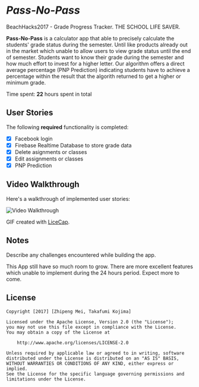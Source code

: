 # *Pass-No-Pass*
BeachHacks2017 - Grade Progress Tracker. THE SCHOOL LIFE SAVER.

**Pass-No-Pass** is a calculator app that able to precisely calculate the students' grade status during the semester.
Until like products already out in the market which unable to allow users to view grade status until the end of semester.
Students want to know their grade during the semester and how much effort to invest for a higher letter. Our algorithm offers a direct average percentage (PNP Prediction) indicating students have to achieve a percentage within the result that the algorith returned to get a higher or minimum grade.

Time spent: **22** hours spent in total

## User Stories

The following **required** functionality is completed:

- [x] Facebook login
- [x] Firebase Realtime Database to store grade data
- [x] Delete asignments or classes
- [x] Edit assignments or classes
- [x] PNP Prediction

## Video Walkthrough 

Here's a walkthrough of implemented user stories:

<img src='https://media.giphy.com/media/3oKIPd1GdPFHEnY1K8/giphy.gif' title='Video Walkthrough' width='' alt='Video Walkthrough' />

GIF created with [LiceCap](http://www.cockos.com/licecap/).

## Notes

Describe any challenges encountered while building the app.

This App still have so much room to grow. There are more excellent features which unable to implement during the 24 hours period. Expect more to come.

## License

    Copyright [2017] [Zhipeng Mei, Takafumi Kojima]

    Licensed under the Apache License, Version 2.0 (the "License");
    you may not use this file except in compliance with the License.
    You may obtain a copy of the License at

        http://www.apache.org/licenses/LICENSE-2.0

    Unless required by applicable law or agreed to in writing, software
    distributed under the License is distributed on an "AS IS" BASIS,
    WITHOUT WARRANTIES OR CONDITIONS OF ANY KIND, either express or implied.
    See the License for the specific language governing permissions and
    limitations under the License.

